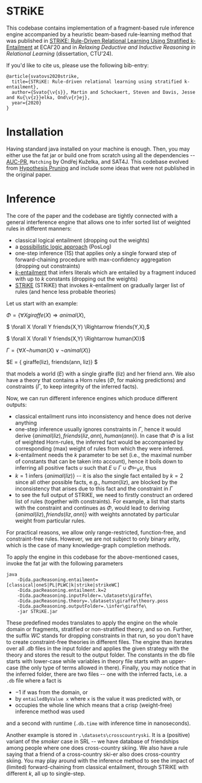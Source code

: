 # STRiKE
This codebase contains implementation of a fragment-based rule inference engine accompanied by a heuristic beam-based rule-learning 
method that was published in [STRiKE: Rule-Driven Relational Learning Using Stratified k-Entailment](https://orca.cardiff.ac.uk/id/eprint/130911/1/ECAI2020_STRiKE.pdf) at ECAI'20 
and in *Relaxing Deductive and Inductive Reasoning in Relational Learning* (dissertation, CTU'24). 

If you'd like to cite us, please use the following bib-entry:
```
@article{svatovs2020strike,
  title={STRiKE: Rule-driven relational learning using stratified k-entailment},
  author={Svato{\v{s}}, Martin and Schockaert, Steven and Davis, Jesse and Ku{\v{z}}elka, Ond\v{r}ej},
  year={2020}
}
```

Installation
============
Having standard java installed on your machine is enough. Then, you may either use the fat jar or build one from scratch using 
all the dependencies -- [AUC-PR](https://www.biostat.wisc.edu/~page/rocpr.pdf), `Matching` by Ondřej Kuželka, and SAT4J. This 
codebase evolved from [Hypothesis Pruning](https://github.com/martinsvat/Pruning-Hypotheses) and include some ideas that were 
not published in the original paper.

Inference
=========
The core of the paper and the codebase are tightly connected with a general interference engine that allows one to infer 
sorted list of weighted rules in different manners:
- classical logical entailment (dropping out the weights)
- a [possibilistic logic approach](https://arxiv.org/pdf/1705.07095.pdf) (PosLog)
- one-step inference (1S) that applies only a single forward step of forward-chaining procedure with max-confidency aggregation (dropping out constraints)
- [*k*-entailment](https://arxiv.org/abs/1803.05768) that infers literals which are entailed by a fragment induced with up to $k$ constants (dropping out the weights)
- [STRiKE](https://orca.cardiff.ac.uk/id/eprint/130911/1/ECAI2020_STRiKE.pdf) (STRiKE) that invokes *k*-entailment on gradually larger list of rules (and hence less probable theories)

Let us start with an example:

$\Phi = \{ \forall X giraffe(X) \Rightarrow animal(X),$

$ \forall X \forall Y  friends(X,Y) \Rightarrow friends(Y,X),$

$ \forall X \forall Y  friends(X,Y) \Rightarrow human(X)\}$

$\Gamma = \{ \forall X \lnot human(X) \lor \lnot animal(X) \}$

$E = \{ giraffe(liz), friends(ann, liz)\} $

that models a world ($E$) with a single giraffe (liz) and her friend ann. We also have a theory that contains a Horn rules 
($\Phi$, for making predictions) and constraints ($\Gamma$, to keep integrity of the inferred facts).

Now, we can run different inference engines which produce different outputs:
- classical entailment runs into inconsistency and hence does not derive anything
- one-step inference usually ignores constraints in $\Gamma$, hence it would derive $\{animal(liz), friends(liz, ann), human(ann) \}$. In case that $\Phi$ is a list of weighted Horn-rules, the inferred fact would be accompanied by corresponding (max) weight of rules from which they were inferred.
- *k*-entailment needs the $k$ parameter to be set (i.e., the maximal number of constants that can be taken into account), hence it boils down to inferring all positive facts $\upsilon$ such that $E \cup \Gamma \cup \Phi \models_k \upsilon$, thus
- $k=1$ infers $\{animal(liz)\}$ -- it is also the single fact entailed by $k=2$ since all other possible facts, e.g., $human(liz)$, are blocked by the inconsistency that arises due to this fact and the constraint in $\Gamma$
- to see the full output of STRiKE, we need to firstly construct an ordered list of rules (together with constraints). For example, a list that starts with the constraint and continues as $\Phi$, would lead to deriving $\{animal(liz), friends(liz, ann)\}$ with weights annotated by particular weight from particular rules.   

For practical reasons, we allow only range-restricted, function-free, and constraint-free rules. However, we are not subject to only binary arity, which is the case of many knowledge-graph completion methods.

To apply the engine in this codebase for the above-mentioned cases, invoke the fat jar with the following parameters
```
java
    -Dida.pacReasoning.entailment=[classical|oneS|PL|PLWC|k|strike|strikeWC]
    -Dida.pacReasoning.entailment.k=2
    -Dida.pacReasoning.inputFolder=.\datasets\giraffe\
    -Dida.pacReasoning.theory=.\datasets\giraffe\theory.poss
    -Dida.pacReasoning.outputFolder=.\infer\giraffe\
    -jar STRiKE.jar
```
These predefined modes translates to apply the engine on the whole domain or fragments, stratified or non-stratified theory, and so on. 
Further, the suffix *WC* stands for dropping constraints in that run, so you don't have to create constraint-free theories in different files.
The engine than iterates over all *.db* files in the input folder and applies the given strategy with the theory and stores 
the result to the output folder. The constants in the db file starts with lower-case while variables in theory file starts with an 
upper-case (the only type of terms allowed in there). Finally, you may notice that in the inferred folder, there are two files 
-- one with the inferred facts, i.e. a `.db` file where a fact is
- $-1$ if was from the domain, or
- by `entailedByValue x` where `x` is the value it was predicted with, or
- occupies the whole line which means that a crisp (weight-free) inference method was used

and a second with runtime (`.db.time` with inference time in nanoseconds).

Another example is stored in `.\datasets\crosscountryski`. It is a (positive) variant of the *smoker* case in SRL -- we have database of 
friendships among people where one does cross-country skiing. We also have a rule saying that a friend of a cross-country ski-er 
also does cross-country skiing. You may play around with the inference method to see the impact of (limited) forward-chaining 
from classical entailment, through STRiKE with different $k$, all up to single-step. 
